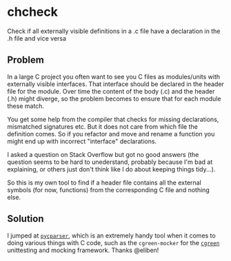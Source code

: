 # chcheck
Check if all externally visible definitions in a .c file have a declaration in the .h file and vice versa

## Problem

In a large C project you often want to see you C files as modules/units with externally visible interfaces.
That interface should be declared in the header file for the module. Over time the content of the body (.c)
and the header (.h) might diverge, so the problem becomes to ensure that for each module these match.

You get some help from the compiler that checks for missing declarations, mismatched signatures etc. But it
does not care from which file the definition comes. So if you refactor and move and rename a function you might
end up with incorrect "interface" declarations.

I asked a question on Stack Overflow but got no good answers (the question seems to be hard to unederstand,
probably because I'm bad at explaining, or others just don't think like I do about keeping things tidy...).

So this is my own tool to find if a header file contains all the external symbols (for now, functions) from
the corresponding C file and nothing else.

## Solution

I jumped at [`pycparser`](https://github.com/eliben/pycparser), which is an extremely handy tool when it comes
to doing various things with C code, such as the `cgreen-mocker` for the [`cgreen`](https://github.com/cgreen-devs/cgreen)
unittesting and mocking framework. Thanks @eliben!
